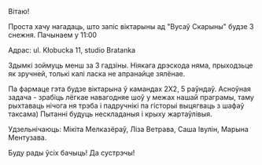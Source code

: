 
Вітаю! 

Проста хачу нагадаць, што запіс віктарыны ад "Вусаў Скарыны" будзе 3 снежня. Пачынаем у 11:00

Адрас: ul. Kłobucka 11, studio Bratanka

Здымкі зоймуць менш за 3 гадзіны. Ніякага дрэскода няма, прыходзьце як зручней, толькі калі ласка не апранайце зялёнае.

Па фармаце гэта будзе віктарына ў камандах 2Х2, 5 раўндаў. Асноўная задача - зрабіць лёгкае навагодняе шоў у межах нашай праграмы, таму рыхтаваць нічога ня трэба і падручнікі па гісторыі выцягваць з шафаў таксама) Пытанні будуць нескладаныя і крыху жартаўлівыя.

Удзельнічаюць: Мікіта Мелказёраў, Ліза Ветрава, Саша Івулін, Марына Ментузава.

Буду рады ўсіх бачыць! Да сустрэчы!
